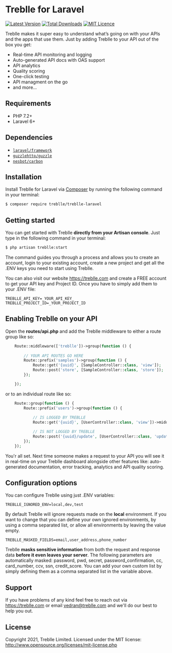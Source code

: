 # Treblle for Laravel

[![Latest Version](https://img.shields.io/packagist/v/treblle/treblle-laravel)](https://packagist.org/packages/treblle/treblle-laravel)
[![Total Downloads](https://img.shields.io/packagist/dt/treblle/treblle-laravel)](https://packagist.org/packages/treblle/treblle-laravel)
[![MIT Licence](https://img.shields.io/packagist/l/treblle/treblle-laravel)](LICENSE.md)

Treblle makes it super easy to understand what’s going on with your APIs and the apps that use them. Just by adding Treblle to your API out of the box you get:
* Real-time API monitoring and logging
* Auto-generated API docs with OAS support
* API analytics
* Quality scoring
* One-click testing
* API managment on the go
* and more...

## Requirements
* PHP 7.2+
* Laravel 6+

## Dependencies
* [`laravel/framework`](https://packagist.org/packages/laravel/framework)
* [`guzzlehttp/guzzle`](https://packagist.org/packages/guzzlehttp/guzzle)
* [`nesbot/carbon`](https://packagist.org/packages/nesbot/carbon)

## Installation
Install Treblle for Laravel via [Composer](http://getcomposer.org/) by running the following command in your terminal:

```bash
$ composer require treblle/treblle-laravel
```

## Getting started
You can get started with Treblle **directly from your Artisan console**. Just type in the following command in your terminal:
 
```bash
$ php artisan treblle:start
```
The command guides you through a process and allows you to create an account, login to your existing account, create a new project and get all the .ENV keys you need to start using Treblle.

You can also visit our website <https://treblle.com> and create a FREE account to get your API key and Project ID. Once you have to simply add them to your .ENV file:

```shell
TREBLLE_API_KEY=_YOUR_API_KEY_
TREBLLE_PROJECT_ID=_YOUR_PROJECT_ID
```

## Enabling Treblle on your API
Open the **routes/api.php** and add the Treblle middleware to either a route group like so:

```php
    Route::middleware(['treblle'])->group(function () {
        
        // YOUR API ROUTES GO HERE
        Route::prefix('samples')->group(function () {
            Route::get('{uuid}', [SampleController::class, 'view']);
            Route::post('store', [SampleController::class, 'store']);
        });

    });
```

or to an individual route like so:

```php
    Route::group(function () {
        Route::prefix('users')->group(function () {
            
            // IS LOGGED BY TREBLLE
            Route::get('{uuid}', [UserController::class, 'view'])->middleware('treblle');

            // IS NOT LOGGED BY TREBLLE
            Route::post('{uuid}/update', [UserController::class, 'update']);
        });
    });
```

You'r all set. Next time someone makes a request to your API you will see it in real-time on your Treblle dashboard alongside other features like: auto-generated documentation, error tracking, analytics and API quality scoring.

## Configuration options
You can configure Treblle using just .ENV variables:

```shell
TREBLLE_IGNORED_ENV=local,dev,test
```
By default Treblle will ignore requests made on the **local** environment. If you want to change that you can define your own ignored environments, by using a comma separated list, or allow all environments by leaving the value empty.

```shell
TREBLLE_MASKED_FIELDS=email,user_address,phone_number
```
Treblle **masks sensitive information** from both the request and response data **before it even leaves your server**. The following parameters are automatically masked: password, pwd, secret, password_confirmation, cc, card_number, ccv, ssn, credit_score. You can add your own custom list by simply defining them as a comma separated list in the variable above.


## Support
If you have problems of any kind feel free to reach out via <https://treblle.com> or email vedran@treblle.com and we'll do our best to help you out.

## License
Copyright 2021, Treblle Limited. Licensed under the MIT license:
http://www.opensource.org/licenses/mit-license.php
